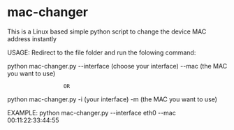 # mac-changer
This is a Linux based simple python script to change the device MAC address instantly

USAGE:
Redirect to the file folder and run the folowing command:


python mac-changer.py --interface (choose your interface) --mac (the MAC you want to use)


                      OR

python mac-changer.py -i (your interface) -m (the MAC you want to use)


EXAMPLE: python mac-changer.py --interface eth0 --mac 00:11:22:33:44:55
